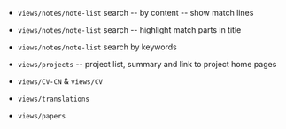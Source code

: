 - `views/notes/note-list` search -- by content -- show match lines
- `views/notes/note-list` search -- highlight match parts in title

- `views/notes/note-list` search by keywords

- `views/projects` -- project list, summary and link to project home pages
- `views/CV-CN` & `views/CV`
- `views/translations`
- `views/papers`
